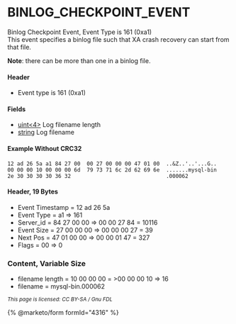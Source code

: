 # BINLOG\_CHECKPOINT\_EVENT

Binlog Checkpoint Event, Event Type is 161 (0xa1)\
This event specifies a binlog file such that XA crash recovery can start from that file.

**Note**: there can be more than one in a binlog file.

#### Header

* Event type is 161 (0xa1)

#### Fields

* [uint<4>](../protocol-data-types.md#fixed-length-integers) Log filename length
* [string](../protocol-data-types.md#fixed-length-bytes) Log filename

#### Example Without CRC32

```
12 ad 26 5a a1 84 27 00  00 27 00 00 00 47 01 00  ..&Z..'..'...G..
00 00 00 10 00 00 00 6d  79 73 71 6c 2d 62 69 6e  .......mysql-bin
2e 30 30 30 30 36 32                              .000062
```

#### Header, 19 Bytes

* Event Timestamp = 12 ad 26 5a
* Event Type = a1 => 161
* Server\_id = 84 27 00 00 => 00 00 27 84 = 10116
* Event Size = 27 00 00 00 => 00 00 00 27 = 39
* Next Pos = 47 01 00 00 => 00 00 01 47 = 327
* Flags = 00 => 0

### Content, Variable Size

* filename length = 10 00 00 00 = >00 00 00 10 => 16
* filename = mysql-bin.000062

<sub>_This page is licensed: CC BY-SA / Gnu FDL_</sub>

{% @marketo/form formId="4316" %}
